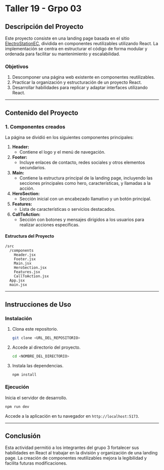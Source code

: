 # Taller 19 - Grpo 03

## Descripción del Proyecto
Este proyecto consiste en una landing page basada en el sitio [ElectroStationEC](https://electrostationec.netlify.app/), dividida en componentes reutilizables utilizando React. La implementación se centra en estructurar el código de forma modular y ordenada para facilitar su mantenimiento y escalabilidad.

### Objetivos
1. Descomponer una página web existente en componentes reutilizables.
2. Practicar la organización y estructuración de un proyecto React.
3. Desarrollar habilidades para replicar y adaptar interfaces utilizando React.

---

## Contenido del Proyecto

### 1. Componentes creados
La página se dividió en los siguientes componentes principales:

1. **Header:**
   - Contiene el logo y el menú de navegación.
2. **Footer:**
   - Incluye enlaces de contacto, redes sociales y otros elementos secundarios.
3. **Main:**
   - Contiene la estructura principal de la landing page, incluyendo las secciones principales como hero, características, y llamadas a la acción.
4. **HeroSection:**
   - Sección inicial con un encabezado llamativo y un botón principal.
5. **Features:**
   - Lista de características o servicios destacados.
6. **CallToAction:**
   - Sección con botones y mensajes dirigidos a los usuarios para realizar acciones específicas.

#### Estructura del Proyecto
```plaintext
/src
  /components
    Header.jsx
    Footer.jsx
    Main.jsx
    HeroSection.jsx
    Features.jsx
    CallToAction.jsx
  App.jsx
  main.jsx
```

---

## Instrucciones de Uso

### Instalación
1. Clona este repositorio.
   ```bash
   git clone <URL_DEL_REPOSITORIO>
   ```
2. Accede al directorio del proyecto.
   ```bash
   cd <NOMBRE_DEL_DIRECTORIO>
   ```
3. Instala las dependencias.
   ```bash
   npm install
   ```

### Ejecución
Inicia el servidor de desarrollo.
```bash
npm run dev
```
Accede a la aplicación en tu navegador en `http://localhost:5173`.

---

## Conclusión
Esta actividad permitió a los integrantes del grupo 3 fortalecer sus habilidades en React al trabajar en la división y organización de una landing page. La creación de componentes reutilizables mejora la legibilidad y facilita futuras modificaciones.
